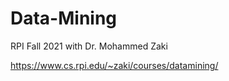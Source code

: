 # Data-Mining
RPI Fall 2021 with Dr. Mohammed Zaki

https://www.cs.rpi.edu/~zaki/courses/datamining/
